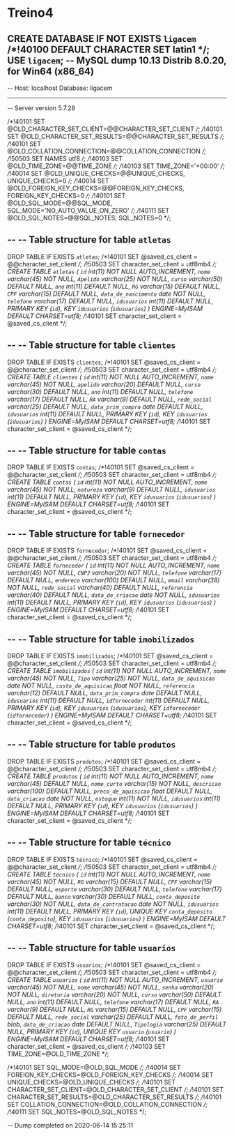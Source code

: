 # Treino4
CREATE DATABASE  IF NOT EXISTS `ligacem` /*!40100 DEFAULT CHARACTER SET latin1 */;
USE `ligacem`;
-- MySQL dump 10.13  Distrib 8.0.20, for Win64 (x86_64)
--
-- Host: localhost    Database: ligacem
-- ------------------------------------------------------
-- Server version	5.7.28

/*!40101 SET @OLD_CHARACTER_SET_CLIENT=@@CHARACTER_SET_CLIENT */;
/*!40101 SET @OLD_CHARACTER_SET_RESULTS=@@CHARACTER_SET_RESULTS */;
/*!40101 SET @OLD_COLLATION_CONNECTION=@@COLLATION_CONNECTION */;
/*!50503 SET NAMES utf8 */;
/*!40103 SET @OLD_TIME_ZONE=@@TIME_ZONE */;
/*!40103 SET TIME_ZONE='+00:00' */;
/*!40014 SET @OLD_UNIQUE_CHECKS=@@UNIQUE_CHECKS, UNIQUE_CHECKS=0 */;
/*!40014 SET @OLD_FOREIGN_KEY_CHECKS=@@FOREIGN_KEY_CHECKS, FOREIGN_KEY_CHECKS=0 */;
/*!40101 SET @OLD_SQL_MODE=@@SQL_MODE, SQL_MODE='NO_AUTO_VALUE_ON_ZERO' */;
/*!40111 SET @OLD_SQL_NOTES=@@SQL_NOTES, SQL_NOTES=0 */;

--
-- Table structure for table `atletas`
--

DROP TABLE IF EXISTS `atletas`;
/*!40101 SET @saved_cs_client     = @@character_set_client */;
/*!50503 SET character_set_client = utf8mb4 */;
CREATE TABLE `atletas` (
  `id` int(11) NOT NULL AUTO_INCREMENT,
  `nome` varchar(45) NOT NULL,
  `Apelido` varchar(25) NOT NULL,
  `curso` varchar(50) DEFAULT NULL,
  `ano` int(11) DEFAULT NULL,
  `RG` varchar(15) DEFAULT NULL,
  `CPF` varchar(15) DEFAULT NULL,
  `data_de_nascimento` date NOT NULL,
  `telefone` varchar(17) DEFAULT NULL,
  `idusuarios` int(11) DEFAULT NULL,
  PRIMARY KEY (`id`),
  KEY `idusuarios` (`idusuarios`)
) ENGINE=MyISAM DEFAULT CHARSET=utf8;
/*!40101 SET character_set_client = @saved_cs_client */;

--
-- Table structure for table `clientes`
--

DROP TABLE IF EXISTS `clientes`;
/*!40101 SET @saved_cs_client     = @@character_set_client */;
/*!50503 SET character_set_client = utf8mb4 */;
CREATE TABLE `clientes` (
  `id` int(11) NOT NULL AUTO_INCREMENT,
  `nome` varchar(45) NOT NULL,
  `apelido` varchar(20) DEFAULT NULL,
  `curso` varchar(30) DEFAULT NULL,
  `ano` int(11) DEFAULT NULL,
  `telefone` varchar(17) DEFAULT NULL,
  `RA` varchar(9) DEFAULT NULL,
  `rede_social` varchar(25) DEFAULT NULL,
  `data_prim_compra` date DEFAULT NULL,
  `idusuarios` int(11) DEFAULT NULL,
  PRIMARY KEY (`id`),
  KEY `idusuarios` (`idusuarios`)
) ENGINE=MyISAM DEFAULT CHARSET=utf8;
/*!40101 SET character_set_client = @saved_cs_client */;

--
-- Table structure for table `contas`
--

DROP TABLE IF EXISTS `contas`;
/*!40101 SET @saved_cs_client     = @@character_set_client */;
/*!50503 SET character_set_client = utf8mb4 */;
CREATE TABLE `contas` (
  `id` int(11) NOT NULL AUTO_INCREMENT,
  `nome` varchar(45) NOT NULL,
  `natureza` varchar(9) DEFAULT NULL,
  `idusuarios` int(11) DEFAULT NULL,
  PRIMARY KEY (`id`),
  KEY `idusuarios` (`idusuarios`)
) ENGINE=MyISAM DEFAULT CHARSET=utf8;
/*!40101 SET character_set_client = @saved_cs_client */;

--
-- Table structure for table `fornecedor`
--

DROP TABLE IF EXISTS `fornecedor`;
/*!40101 SET @saved_cs_client     = @@character_set_client */;
/*!50503 SET character_set_client = utf8mb4 */;
CREATE TABLE `fornecedor` (
  `id` int(11) NOT NULL AUTO_INCREMENT,
  `nome` varchar(45) NOT NULL,
  `CNPJ` varchar(20) NOT NULL,
  `telefone` varchar(17) DEFAULT NULL,
  `endereco` varchar(100) DEFAULT NULL,
  `email` varchar(38) NOT NULL,
  `rede_social` varchar(40) DEFAULT NULL,
  `referencia` varchar(40) DEFAULT NULL,
  `data_de_criacao` date NOT NULL,
  `idusuarios` int(11) DEFAULT NULL,
  PRIMARY KEY (`id`),
  KEY `idusuarios` (`idusuarios`)
) ENGINE=MyISAM DEFAULT CHARSET=utf8;
/*!40101 SET character_set_client = @saved_cs_client */;

--
-- Table structure for table `imobilizados`
--

DROP TABLE IF EXISTS `imobilizados`;
/*!40101 SET @saved_cs_client     = @@character_set_client */;
/*!50503 SET character_set_client = utf8mb4 */;
CREATE TABLE `imobilizados` (
  `id` int(11) NOT NULL AUTO_INCREMENT,
  `nome` varchar(45) NOT NULL,
  `Tipo` varchar(25) NOT NULL,
  `data_de_aquisicao` date NOT NULL,
  `custo_de_aquisicao` float NOT NULL,
  `referencia` varchar(12) DEFAULT NULL,
  `data_prim_compra` date DEFAULT NULL,
  `idusuarios` int(11) DEFAULT NULL,
  `idfornecedor` int(11) DEFAULT NULL,
  PRIMARY KEY (`id`),
  KEY `idusuarios` (`idusuarios`),
  KEY `idfornecedor` (`idfornecedor`)
) ENGINE=MyISAM DEFAULT CHARSET=utf8;
/*!40101 SET character_set_client = @saved_cs_client */;

--
-- Table structure for table `produtos`
--

DROP TABLE IF EXISTS `produtos`;
/*!40101 SET @saved_cs_client     = @@character_set_client */;
/*!50503 SET character_set_client = utf8mb4 */;
CREATE TABLE `produtos` (
  `id` int(11) NOT NULL AUTO_INCREMENT,
  `nome` varchar(45) DEFAULT NULL,
  `nome_curto` varchar(15) NOT NULL,
  `descricao` varchar(100) DEFAULT NULL,
  `preco_de_aquisicao` float DEFAULT NULL,
  `data_criacao` date NOT NULL,
  `estoque` int(11) NOT NULL,
  `idusuarios` int(11) DEFAULT NULL,
  PRIMARY KEY (`id`),
  KEY `idusuarios` (`idusuarios`)
) ENGINE=MyISAM DEFAULT CHARSET=utf8;
/*!40101 SET character_set_client = @saved_cs_client */;

--
-- Table structure for table `técnico`
--

DROP TABLE IF EXISTS `técnico`;
/*!40101 SET @saved_cs_client     = @@character_set_client */;
/*!50503 SET character_set_client = utf8mb4 */;
CREATE TABLE `técnico` (
  `id` int(11) NOT NULL AUTO_INCREMENT,
  `nome` varchar(45) NOT NULL,
  `RG` varchar(15) DEFAULT NULL,
  `CPF` varchar(15) DEFAULT NULL,
  `esporte` varchar(30) DEFAULT NULL,
  `telefone` varchar(17) DEFAULT NULL,
  `banco` varchar(30) DEFAULT NULL,
  `conta_deposito` varchar(30) NOT NULL,
  `data_de_contratacao` date NOT NULL,
  `idusuarios` int(11) DEFAULT NULL,
  PRIMARY KEY (`id`),
  UNIQUE KEY `conta_deposito` (`conta_deposito`),
  KEY `idusuarios` (`idusuarios`)
) ENGINE=MyISAM DEFAULT CHARSET=utf8;
/*!40101 SET character_set_client = @saved_cs_client */;

--
-- Table structure for table `usuarios`
--

DROP TABLE IF EXISTS `usuarios`;
/*!40101 SET @saved_cs_client     = @@character_set_client */;
/*!50503 SET character_set_client = utf8mb4 */;
CREATE TABLE `usuarios` (
  `id` int(11) NOT NULL AUTO_INCREMENT,
  `usuario` varchar(45) NOT NULL,
  `nome` varchar(45) NOT NULL,
  `senha` varchar(20) NOT NULL,
  `diretoria` varchar(20) NOT NULL,
  `curso` varchar(50) DEFAULT NULL,
  `ano` int(11) DEFAULT NULL,
  `telefone` varchar(17) DEFAULT NULL,
  `RA` varchar(9) DEFAULT NULL,
  `RG` varchar(15) DEFAULT NULL,
  `CPF` varchar(15) DEFAULT NULL,
  `rede_social` varchar(25) DEFAULT NULL,
  `foto_de_perfil` blob,
  `data_de_criacao` date DEFAULT NULL,
  `Tipologia` varchar(25) DEFAULT NULL,
  PRIMARY KEY (`id`),
  UNIQUE KEY `usuario` (`usuario`)
) ENGINE=MyISAM DEFAULT CHARSET=utf8;
/*!40101 SET character_set_client = @saved_cs_client */;
/*!40103 SET TIME_ZONE=@OLD_TIME_ZONE */;

/*!40101 SET SQL_MODE=@OLD_SQL_MODE */;
/*!40014 SET FOREIGN_KEY_CHECKS=@OLD_FOREIGN_KEY_CHECKS */;
/*!40014 SET UNIQUE_CHECKS=@OLD_UNIQUE_CHECKS */;
/*!40101 SET CHARACTER_SET_CLIENT=@OLD_CHARACTER_SET_CLIENT */;
/*!40101 SET CHARACTER_SET_RESULTS=@OLD_CHARACTER_SET_RESULTS */;
/*!40101 SET COLLATION_CONNECTION=@OLD_COLLATION_CONNECTION */;
/*!40111 SET SQL_NOTES=@OLD_SQL_NOTES */;

-- Dump completed on 2020-06-14 15:25:11


